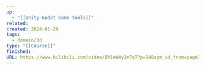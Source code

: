 ```yaml
---
up:
  - "[[Unity-Godot Game Tools]]"
related: 
created: 2024-01-29
tags:
  - domain/3d
type: "[[Course]]"
finished: 
URL: https://www.bilibili.com/video/BV1eW4y1m7qT?p=14&spm_id_from=pageDriver&vd_source=6d4ef5f8b8b73d69ea854cb9321a50ac
---
```




